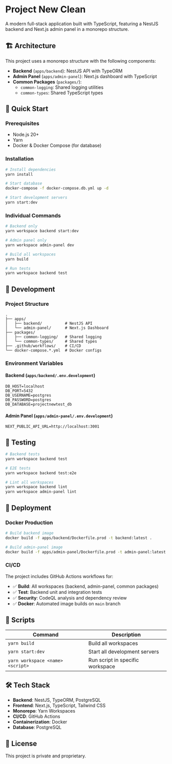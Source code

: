 # Project New Clean

A modern full-stack application built with TypeScript, featuring a NestJS backend and Next.js admin panel in a monorepo structure.

## 🏗️ Architecture

This project uses a monorepo structure with the following components:

- **Backend** (`apps/backend`): NestJS API with TypeORM
- **Admin Panel** (`apps/admin-panel`): Next.js dashboard with TypeScript
- **Common Packages** (`packages/`):
  - `common-logging`: Shared logging utilities
  - `common-types`: Shared TypeScript types

## 🚀 Quick Start

### Prerequisites

- Node.js 20+
- Yarn
- Docker & Docker Compose (for database)

### Installation

```bash
# Install dependencies
yarn install

# Start database
docker-compose -f docker-compose.db.yml up -d

# Start development servers
yarn start:dev
```

### Individual Commands

```bash
# Backend only
yarn workspace backend start:dev

# Admin panel only
yarn workspace admin-panel dev

# Build all workspaces
yarn build

# Run tests
yarn workspace backend test
```

## 🔧 Development

### Project Structure

```
.
├── apps/
│   ├── backend/          # NestJS API
│   └── admin-panel/      # Next.js Dashboard
├── packages/
│   ├── common-logging/   # Shared logging
│   └── common-types/     # Shared types
├── .github/workflows/    # CI/CD
└── docker-compose.*.yml  # Docker configs
```

### Environment Variables

#### Backend (`apps/backend/.env.development`)
```env
DB_HOST=localhost
DB_PORT=5432
DB_USERNAME=postgres
DB_PASSWORD=postgres
DB_DATABASE=projectnewtest_db
```

#### Admin Panel (`apps/admin-panel/.env.development`)
```env
NEXT_PUBLIC_API_URL=http://localhost:3001
```

## 🧪 Testing

```bash
# Backend tests
yarn workspace backend test

# E2E tests
yarn workspace backend test:e2e

# Lint all workspaces
yarn workspace backend lint
yarn workspace admin-panel lint
```

## 🚢 Deployment

### Docker Production

```bash
# Build backend image
docker build -f apps/backend/Dockerfile.prod -t backend:latest .

# Build admin-panel image
docker build -f apps/admin-panel/Dockerfile.prod -t admin-panel:latest .
```

### CI/CD

The project includes GitHub Actions workflows for:

- ✅ **Build**: All workspaces (backend, admin-panel, common packages)
- ✅ **Test**: Backend unit and integration tests
- ✅ **Security**: CodeQL analysis and dependency review
- ✅ **Docker**: Automated image builds on `main` branch

## 📝 Scripts

| Command | Description |
|---------|-------------|
| `yarn build` | Build all workspaces |
| `yarn start:dev` | Start all development servers |
| `yarn workspace <name> <script>` | Run script in specific workspace |

## 🛠️ Tech Stack

- **Backend**: NestJS, TypeORM, PostgreSQL
- **Frontend**: Next.js, TypeScript, Tailwind CSS
- **Monorepo**: Yarn Workspaces
- **CI/CD**: GitHub Actions
- **Containerization**: Docker
- **Database**: PostgreSQL

## 📄 License

This project is private and proprietary.